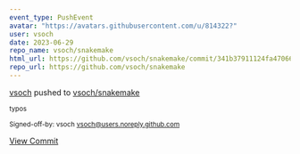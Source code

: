 ```yaml
---
event_type: PushEvent
avatar: "https://avatars.githubusercontent.com/u/814322?"
user: vsoch
date: 2023-06-29
repo_name: vsoch/snakemake
html_url: https://github.com/vsoch/snakemake/commit/341b37911124fa47066a55e9edc222d7ba4b1efb
repo_url: https://github.com/vsoch/snakemake
---
```


<a href='https://github.com/vsoch' target='_blank'>vsoch</a> pushed to <a href='https://github.com/vsoch/snakemake' target='_blank'>vsoch/snakemake</a>

<small>typos

Signed-off-by: vsoch <vsoch@users.noreply.github.com></small>

<a href='https://github.com/vsoch/snakemake/commit/341b37911124fa47066a55e9edc222d7ba4b1efb' target='_blank'>View Commit</a>